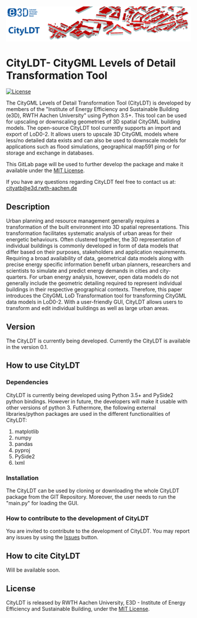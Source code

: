 
![E3D - Institute of Energy Efficiency and Sustainable Building, RWTH Aachen University](./pictures/e3dHeader.png)

# CityLDT- CityGML Levels of Detail Transformation Tool 

[![License](http://img.shields.io/:license-mit-blue.svg)](http://doge.mit-license.org)

The CityGML Levels of Detail Transformation Tool (CityLDT) is developed by members of the  "Institute of Energy Efficiency and Sustainable Building (e3D), RWTH Aachen University" using Python 3.5+.
This tool can be used for upscaling or downscaling geometries of 3D spatial CityGML building models.
The open-source CityLDT tool currently supports an import and export of LoD0-2. 
It allows users to upscale 3D CityGML models where less/no detailed data exists and can also be used to downscale models for applications such as flood simulations, geographical map591
ping or for storage and exchange in databases.

This GitLab page will be used to further develop the package and make it available under the [MIT License](https://gitlab.e3d.rwth-aachen.de/e3d-software-tools/cityldt/cityldt/-/blob/main/License/LICENSE).

If you have any questions regarding CityLDT feel free to contact us at: [cityatb@e3d.rwth-aachen.de](mailto:cityatb@e3d.rwth-aachen.de)


## Description

Urban planning and resource management generally requires a transformation of the built environment into 3D spatial representations. 
This transformation facilitates systematic analysis of urban areas for their energetic behaviours.
Often clustered together, the 3D representation of individual buildings is commonly developed in form of data models that differ based on their purposes, stakeholders and application requirements. 
Requiring a broad availability of data, geometrical data models along with precise energy specific information benefit urban planners, researchers and scientists to simulate and predict energy demands in cities and city-quarters. 
For urban energy analysis, however, open data models do not generally include the geometric detailing required to represent individual buildings in their respective geographical contexts. 
Therefore, this paper introduces the CityGML LoD Transformation tool for transforming CityGML data models in LoD0-2.
With a user-friendly GUI, CityLDT allows users to transform and edit individual buildings as well as large urban areas.
## Version

The CityLDT is currently being developed. Currently the CityLDT is available in the version 0.1.


## How to use CityLDT

### Dependencies

CityLDT is currently being developed using Python 3.5+ and PySide2 python bindings. However in future, the developers will make it usable with other versions of python 3. 
Futhermore, the following external libraries/python packages are used in the different functionalities of CityLDT:
1. matplotlib
2. numpy
3. pandas
4. pyproj
5. PySide2
6. lxml

### Installation

The CityLDT can be used by cloning or downloading the whole CityLDT package from the GIT Repository. Moreover, the user needs to run the "main.py" for loading the GUI.  

### How to contribute to the development of CityLDT

You are invited to contribute to the development of CityLDT. You may report any issues by using the [Issues](https://gitlab.e3d.rwth-aachen.de/e3d-software-tools/cityldt/cityldt/-/issues) button.

## How to cite CityLDT

Will be available soon.

## License

CityLDT is released by RWTH Aachen University, E3D - Institute of Energy Efficiency and Sustainable Building, under the [MIT License](https://gitlab.e3d.rwth-aachen.de/e3d-software-tools/cityLDT/cityLDT/-/blob/master/License/LICENSE).
